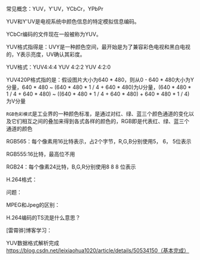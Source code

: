 常见概念：YUV，Y'UV，YCbCr，YPbPr

YUV和Y'UV是电视系统中颜色信息的特定模拟信息编码。

YCbCr编码的文件现在一般被称为YUV。



YUV格式指得是：UVY是一种颜色空间，最开始是为了兼容彩色电视和黑白电视的，Y表示亮度，UV确认其彩度。

YUV格式：YUV4:4:4 YUV 4:2:2 YUV 4:2:0

YUV420P格式指的是：假设图片大小为640 * 480，则从0 - 640 * 480大小为Y分量，640 * 480 ~ (640 * 480 * 1 / 4 + 640 * 480)为U分量，(640 * 480 * 1 / 4 + 640 * 480) ~ ((640 * 480 * 1 / 4 + 640 * 480) + 640 * 480 * 1 / 4)为V分量



`RGB色彩模式`是工业界的一种颜色标准，是通过对红、绿、蓝三个颜色通道的变化以及它们相互之间的叠加来得到各式各样的颜色的，RGB即是代表红、绿、蓝三个通道的颜色

RGB565：每个像素用16比特表示，占2个字节，R,G,B分别使用5， 6， 5位表示

RGB555:16比特，最高位不用

RGB24：每个像素24比特，B,G,R分别使用8 8 8 位表示



H.264格式：



问题：

MPEG和Jpeg的区别：

H.264编码的TS流是什么意思？

[雷霄骅]博客学习：

YUV数据格式解析完成     https://blog.csdn.net/leixiaohua1020/article/details/50534150（基本完成）



